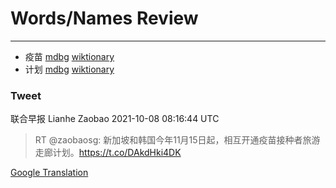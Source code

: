 
# Words/Names Review
___
- 疫苗 [mdbg](https://www.mdbg.net/chinese/dictionary?page=worddict&wdrst=0&wdqb=疫苗) [wiktionary](https://en.wiktionary.org/wiki/疫苗)
- 计划 [mdbg](https://www.mdbg.net/chinese/dictionary?page=worddict&wdrst=0&wdqb=计划) [wiktionary](https://en.wiktionary.org/wiki/计划)
### Tweet
联合早报 Lianhe Zaobao 2021-10-08 08:16:44 UTC
> RT @zaobaosg: 新加坡和韩国今年11月15日起，相互开通疫苗接种者旅游走廊计划。https://t.co/DAkdHki4DK

[Google Translation](https://translate.google.com/?hi=en&tab=TT&sl=zh-CN&tl=en&op=translate&text=RT+%40zaobaosg%3A+%E6%96%B0%E5%8A%A0%E5%9D%A1%E5%92%8C%E9%9F%A9%E5%9B%BD%E4%BB%8A%E5%B9%B411%E6%9C%8815%E6%97%A5%E8%B5%B7%EF%BC%8C%E7%9B%B8%E4%BA%92%E5%BC%80%E9%80%9A%E7%96%AB%E8%8B%97%E6%8E%A5%E7%A7%8D%E8%80%85%E6%97%85%E6%B8%B8%E8%B5%B0%E5%BB%8A%E8%AE%A1%E5%88%92%E3%80%82https%3A%2F%2Ft.co%2FDAkdHki4DK)
